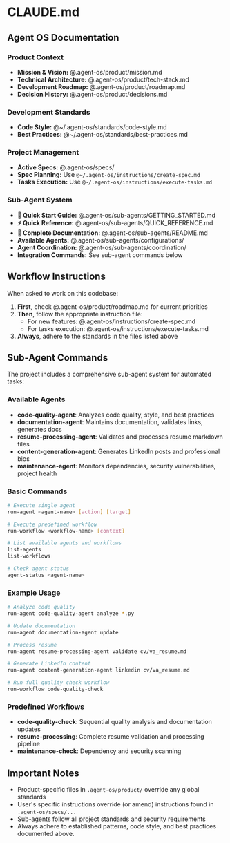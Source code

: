 # CLAUDE.md

## Agent OS Documentation

### Product Context
- **Mission & Vision:** @.agent-os/product/mission.md
- **Technical Architecture:** @.agent-os/product/tech-stack.md
- **Development Roadmap:** @.agent-os/product/roadmap.md
- **Decision History:** @.agent-os/product/decisions.md

### Development Standards
- **Code Style:** @~/.agent-os/standards/code-style.md
- **Best Practices:** @~/.agent-os/standards/best-practices.md

### Project Management
- **Active Specs:** @.agent-os/specs/
- **Spec Planning:** Use `@~/.agent-os/instructions/create-spec.md`
- **Tasks Execution:** Use `@~/.agent-os/instructions/execute-tasks.md`

### Sub-Agent System
- **🚀 Quick Start Guide:** @.agent-os/sub-agents/GETTING_STARTED.md
- **⚡ Quick Reference:** @.agent-os/sub-agents/QUICK_REFERENCE.md
- **📖 Complete Documentation:** @.agent-os/sub-agents/README.md
- **Available Agents:** @.agent-os/sub-agents/configurations/
- **Agent Coordination:** @.agent-os/sub-agents/coordination/
- **Integration Commands:** See sub-agent commands below

## Workflow Instructions

When asked to work on this codebase:

1. **First**, check @.agent-os/product/roadmap.md for current priorities
2. **Then**, follow the appropriate instruction file:
   - For new features: @.agent-os/instructions/create-spec.md
   - For tasks execution: @.agent-os/instructions/execute-tasks.md
3. **Always**, adhere to the standards in the files listed above

## Sub-Agent Commands

The project includes a comprehensive sub-agent system for automated tasks:

### Available Agents
- **code-quality-agent**: Analyzes code quality, style, and best practices
- **documentation-agent**: Maintains documentation, validates links, generates docs
- **resume-processing-agent**: Validates and processes resume markdown files
- **content-generation-agent**: Generates LinkedIn posts and professional bios
- **maintenance-agent**: Monitors dependencies, security vulnerabilities, project health

### Basic Commands
```bash
# Execute single agent
run-agent <agent-name> [action] [target]

# Execute predefined workflow
run-workflow <workflow-name> [context]

# List available agents and workflows
list-agents
list-workflows

# Check agent status
agent-status <agent-name>
```

### Example Usage
```bash
# Analyze code quality
run-agent code-quality-agent analyze *.py

# Update documentation
run-agent documentation-agent update

# Process resume
run-agent resume-processing-agent validate cv/va_resume.md

# Generate LinkedIn content
run-agent content-generation-agent linkedin cv/va_resume.md

# Run full quality check workflow
run-workflow code-quality-check
```

### Predefined Workflows
- **code-quality-check**: Sequential quality analysis and documentation updates
- **resume-processing**: Complete resume validation and processing pipeline
- **maintenance-check**: Dependency and security scanning

## Important Notes

- Product-specific files in `.agent-os/product/` override any global standards
- User's specific instructions override (or amend) instructions found in `.agent-os/specs/...`
- Sub-agents follow all project standards and security requirements
- Always adhere to established patterns, code style, and best practices documented above.